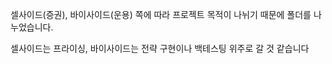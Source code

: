 셀사이드(증권), 바이사이드(운용) 쪽에 따라 프로젝트 목적이 나뉘기 때문에 폴더를 나누었습니다.

셀사이드는 프라이싱, 바이사이드는 전략 구현이나 백테스팅 위주로 갈 것 같습니다
